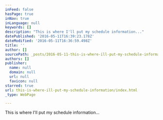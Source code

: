 ```yaml
---
inFeed: false
hasPage: true
inNav: true
inLanguage: null
keywords: []
description: "This is where I'll put my schedule information..."
datePublished: '2016-05-11T16:39:23.178Z'
dateModified: '2016-05-11T16:36:59.498Z'
title: ''
author: []
sourcePath: _posts/2016-05-11-this-is-where-ill-put-my-schedule-information.md
authors: []
publisher:
  name: null
  domain: null
  url: null
  favicon: null
starred: true
url: this-is-where-ill-put-my-schedule-information/index.html
_type: WebPage

---
```

This is where I'll put my schedule information...